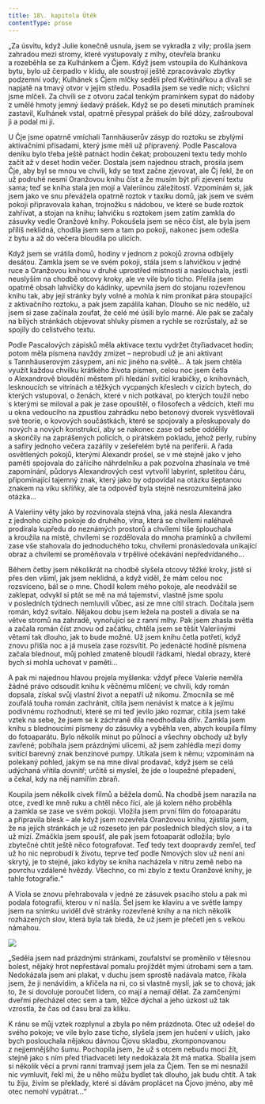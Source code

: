 ```yaml
---
title: 18\. kapitola Útěk
contentType: prose
---
```


  

„Za úsvitu, když Julie konečně usnula, jsem se vykradla z vily; prošla jsem zahradou mezi stromy, které vystupovaly z mlhy, otevřela branku a rozeběhla se za Kulhánkem a Čjem. Když jsem vstoupila do Kulhánkova bytu, bylo už čerpadlo v klidu, ale soustrojí ještě zpracovávalo zbytky podzemní vody; Kulhánek s Čjem mlčky seděli před Květinářkou a dívali se napjatě na tmavý otvor v jejím středu. Posadila jsem se vedle nich; všichni jsme mlčeli. Za chvíli se z otvoru začal tenkým pramínkem sypat do nádoby z umělé hmoty jemný šedavý prášek. Když se po deseti minutách pramínek zastavil, Kulhánek vstal, opatrně přesypal prášek do bílé dózy, zašrouboval ji a podal mi ji.

U Čje jsme opatrně vmíchali Tannhäuserův zásyp do roztoku se zbylými aktivačními přísadami, který jsme měli už připravený. Podle Pascalova deníku bylo třeba ještě patnáct hodin čekat; probouzení textu tedy mohlo začít až v deset hodin večer. Dostala jsem najednou strach, prosila jsem Čje, aby byl se mnou ve chvíli, kdy se text začne zjevovat, ale Čj řekl, že on už podruhé nesmí Oranžovou knihu číst a že musím být při zjevení textu sama; teď se kniha stala jen mojí a Valeriinou záležitostí. Vzpomínám si, jak jsem jako ve snu převážela opatrně roztok v taxíku domů, jak jsem ve svém pokoji připravovala kahan, trojnožku s nádobou, ve které se bude roztok zahřívat, a stojan na knihu; lahvičku s roztokem jsem zatím zamkla do zásuvky vedle Oranžové knihy. Pokoušela jsem se něco číst, ale byla jsem příliš neklidná, chodila jsem sem a tam po pokoji, nakonec jsem odešla z bytu a až do večera bloudila po ulicích.

Když jsem se vrátila domů, hodiny v jednom z pokojů zrovna odbíjely desátou. Zamkla jsem se ve svém pokoji, stála jsem s lah­vičkou v jedné ruce a Oranžovou knihou v druhé uprostřed místnosti a naslouchala, jestli neuslyším na chodbě otcovy kroky, ale ve vile bylo ticho. Přelila jsem opatrně obsah lahvičky do kádinky, upevnila jsem do stojanu rozevřenou knihu tak, aby její stránky byly volné a mohla k nim pronikat pára stoupající z aktivačního roztoku, a pak jsem zapálila kahan. Dlouho se nic nedělo, už jsem si zase začínala zoufat, že celé mé úsilí bylo marné. Ale pak se začaly na bílých stránkách objevovat shluky písmen a rychle se rozrůstaly, až se spojily do celistvého textu.

Podle Pascalových zápisků měla aktivace textu vydržet čtyřiadvacet hodin; potom měla písmena navždy zmizet – neprobudí už je ani aktivant s Tannhäuserovým zásypem, ani nic jiného na světě… A tak jsem chtěla využít každou chvilku krátkého života písmen, celou noc jsem četla o Alexandrově bloudění městem při hledání svítící krabičky, o knihovnách, lesknoucích se vitrínách a těžkých vycpaných křeslech v cizích bytech, do kterých vstupoval, o ženách, které v nich potkával, po kterých toužil nebo s kterými se miloval a pak je zase opouštěl, o filosofech a vědcích, kteří mu u okna vedoucího na zpustlou zahrádku nebo betonový dvorek vysvětlovali své teorie, o kovových součástkách, které se spojovaly a přeskupovaly do nových a nových konstrukcí, aby se nakonec zase od sebe oddělily a skončily na zaprášených policích, o pirátském pokladu, jehož perly, rubíny a safíry jednoho večera zazářily v zešeřelém bytě na periferii. A řada osvětlených pokojů, kterými Alexandr prošel, se v mé stejně jako v jeho paměti spojovala do zářícího náhrdelníku a pak pozvolna zhasínala ve tmě zapomínání, půdorys Alexandrových cest vytvořil labyrint, spletitou čáru, připomínající tajemný znak, který jako by odpovídal na otázku šeptanou znakem na víku skříňky, ale ta odpověď byla stejně nesrozumitelná jako otázka…

A Valeriiny věty jako by rozvinovala stejná vlna, jaká nesla Alexandra z jednoho cizího pokoje do druhého, vlna, která se chvílemi naléhavě prodírala kupředu do neznámých prostorů a chvílemi tiše šplouchala a kroužila na místě, chvílemi se rozdělovala do mnoha pramínků a chvílemi zase vše stahovala do jednoduchého toku, chvílemi pronásledovala unikající obraz a chvílemi se proměňovala v trpělivé očekávání nepředvídaného…

Během četby jsem několikrát na chodbě slyšela otcovy těžké kroky, jistě si přes den všiml, jak jsem neklidná, a když viděl, že mám celou noc rozsvíceno, bál se o mne. Chodil kolem mého pokoje, ale neodvážil se zaklepat, odvykl si ptát se mě na má tajemství, vlastně jsme spolu v posledních týdnech nemluvili vůbec, asi ze mne cítil strach. Dočítala jsem román, když svítalo. Nějakou dobu jsem ležela na posteli a dívala se na větve stromů na zahradě, vynořující se z ranní mlhy. Pak jsem zhasla světla a začala román číst znovu od začátku, chtěla jsem se těšit Valeriinými větami tak dlouho, jak to bude možné. Už jsem knihu četla potřetí, když znovu přišla noc a já musela zase rozsvítit. Po jedenácté hodině písmena začala blednout, můj pohled zmateně bloudil řádkami, hledal obrazy, které bych si mohla uchovat v paměti…

A pak mi najednou hlavou projela myšlenka: vždyť přece Valerie neměla žádné právo odsoudit knihu k věčnému mlčení; ve chvíli, kdy román dopsala, získal svůj vlastní život a nepatří už nikomu. Zmocnila se mě zoufalá touha román zachránit, cítila jsem nenávist k matce a k jejímu podivnému rozhodnutí, které se mi teď jevilo jako rozmar, cítila jsem také vztek na sebe, že jsem se k záchraně díla neodhodlala dřív. Zamkla jsem knihu s blednoucími písmeny do zásuvky a vyběhla ven, abych koupila filmy do fotoaparátu. Bylo několik minut po půlnoci a všechny obchody už byly zavřené; pobíhala jsem prázdnými ulicemi, až jsem zahlédla mezi domy svítící barevný znak benzinové pumpy. Utíkala jsem k němu; vzpomínám na polekaný pohled, jakým se na mne díval prodavač, když jsem se celá udýchaná vřítila dovnitř; určitě si myslel, že jde o loupežné přepadení, a čekal, kdy na něj namířím zbraň.

Koupila jsem několik cívek filmů a běžela domů. Na chodbě jsem narazila na otce, zvedl ke mně ruku a chtěl něco říci, ale já kolem něho proběhla a zamkla se zase ve svém pokoji. Vložila jsem první film do fotoaparátu a připravila blesk – ale když jsem rozevřela Oranžovou knihu, zjistila jsem, že na jejích stránkách je už rozeseto jen pár posledních bledých slov, a i ta už mizí. Zmáčkla jsem spoušť, ale pak jsem fotoaparát odložila; bylo zbytečné chtít ještě něco fotografovat. Teď tedy text doopravdy zemřel, teď už ho nic neprobudí k životu, teprve teď podle Nmových slov už není ani skrytý, je to stejné, jako kdyby se kniha nacházela v nitru země nebo na povrchu vzdálené hvězdy. Všechno, co mi zbylo z textu Oranžové knihy, je tahle fotografie.“

A Viola se znovu přehrabovala v jedné ze zásuvek psacího stolu a pak mi podala fotografii, kterou v ní našla. Šel jsem ke klavíru a ve světle lampy jsem na snímku uviděl dvě stránky rozevřené knihy a na nich několik rozházených slov, která byla tak bledá, že už jsem je přečetl jen s velkou námahou.

![](../Images/prazdne_ulice_003.jpg)

„Seděla jsem nad prázdnými stránkami, zoufalství se proměnilo v tělesnou bolest, nějaký hrot nepřestával pomalu projíždět mými útrobami sem a tam. Nedokázala jsem ani plakat, v duchu jsem sprostě nadávala matce, říkala jsem, že ji nenávidím, a křičela na ni, co si vlastně myslí, jak se to chová; jak to, že si dovoluje poroučet lidem, co mají a nemají dělat. Za zamčenými dveřmi přecházel otec sem a tam, těžce dýchal a jeho úzkost už tak vzrostla, že čas od času bral za kliku.

K ránu se můj vztek rozplynul a zbyla po něm prázdnota. Otec už odešel do svého pokoje; ve vile bylo zase ticho, slyšela jsem jen hučení v uších, jako bych poslouchala nějakou dávnou Čjovu skladbu, zkomponovanou z nejjemnějšího šumu. Pochopila jsem, že už s otcem nebudu moci žít, stejně jako s ním před třiadvaceti lety nedokázala žít má matka. Sbalila jsem si několik věcí a první ranní tramvají jsem jela za Čjem. Ten se mi nesnažil nic vymluvit, řekl mi, že u něho můžu bydlet tak dlouho, jak budu chtít. A tak tu žiju, živím se překlady, které si dávám proplácet na Čjovo jméno, aby mě otec nemohl vypátrat…“
